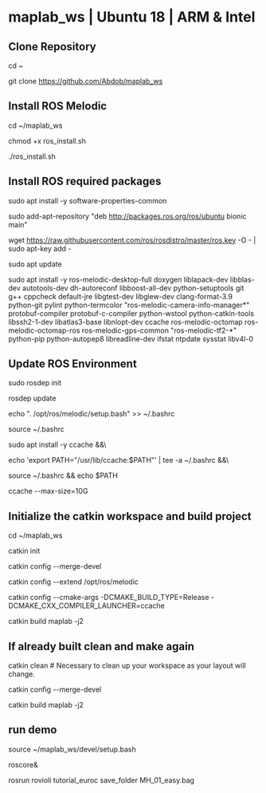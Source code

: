 # maplab_ws | Ubuntu 18 | ARM & Intel

## Clone Repository

cd ~

git clone https://github.com/Abdob/maplab_ws

## Install ROS Melodic

cd ~/maplab_ws

chmod +x ros_install.sh

./ros_install.sh

## Install ROS required packages
sudo apt install -y software-properties-common

sudo add-apt-repository "deb http://packages.ros.org/ros/ubuntu bionic main"

wget https://raw.githubusercontent.com/ros/rosdistro/master/ros.key -O - | sudo apt-key add -

sudo apt update

sudo apt install -y ros-melodic-desktop-full doxygen liblapack-dev libblas-dev autotools-dev dh-autoreconf libboost-all-dev python-setuptools git g++ cppcheck default-jre libgtest-dev libglew-dev clang-format-3.9 python-git pylint python-termcolor "ros-melodic-camera-info-manager*" protobuf-compiler protobuf-c-compiler python-wstool python-catkin-tools libssh2-1-dev libatlas3-base libnlopt-dev ccache ros-melodic-octomap ros-melodic-octomap-ros ros-melodic-gps-common "ros-melodic-tf2-*" python-pip python-autopep8 libreadline-dev ifstat ntpdate sysstat libv4l-0

## Update ROS Environment
sudo rosdep init

rosdep update

echo ". /opt/ros/melodic/setup.bash" >> ~/.bashrc

source ~/.bashrc

sudo apt install -y ccache &&\

echo 'export PATH="/usr/lib/ccache:$PATH"' | tee -a ~/.bashrc &&\

source ~/.bashrc && echo $PATH

ccache --max-size=10G




## Initialize the catkin workspace and build project

cd ~/maplab_ws

catkin init

catkin config --merge-devel

catkin config --extend /opt/ros/melodic

catkin config --cmake-args -DCMAKE_BUILD_TYPE=Release -DCMAKE_CXX_COMPILER_LAUNCHER=ccache

catkin build maplab -j2

## If already built clean and make again

catkin clean  # Necessary to clean up your workspace as your layout will change.

catkin config --merge-devel

catkin build maplab -j2


## run demo
source ~/maplab_ws/devel/setup.bash

roscore&

rosrun rovioli tutorial_euroc save_folder MH_01_easy.bag




